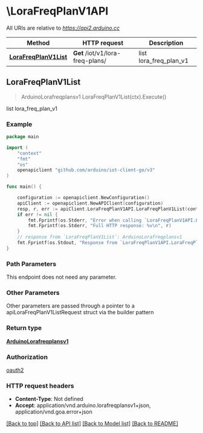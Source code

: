 # \LoraFreqPlanV1API

All URIs are relative to *https://api2.arduino.cc*

Method | HTTP request | Description
------------- | ------------- | -------------
[**LoraFreqPlanV1List**](LoraFreqPlanV1API.md#LoraFreqPlanV1List) | **Get** /iot/v1/lora-freq-plans/ | list lora_freq_plan_v1



## LoraFreqPlanV1List

> ArduinoLorafreqplansv1 LoraFreqPlanV1List(ctx).Execute()

list lora_freq_plan_v1



### Example

```go
package main

import (
	"context"
	"fmt"
	"os"
	openapiclient "github.com/arduino/iot-client-go/v3"
)

func main() {

	configuration := openapiclient.NewConfiguration()
	apiClient := openapiclient.NewAPIClient(configuration)
	resp, r, err := apiClient.LoraFreqPlanV1API.LoraFreqPlanV1List(context.Background()).Execute()
	if err != nil {
		fmt.Fprintf(os.Stderr, "Error when calling `LoraFreqPlanV1API.LoraFreqPlanV1List``: %v\n", err)
		fmt.Fprintf(os.Stderr, "Full HTTP response: %v\n", r)
	}
	// response from `LoraFreqPlanV1List`: ArduinoLorafreqplansv1
	fmt.Fprintf(os.Stdout, "Response from `LoraFreqPlanV1API.LoraFreqPlanV1List`: %v\n", resp)
}
```

### Path Parameters

This endpoint does not need any parameter.

### Other Parameters

Other parameters are passed through a pointer to a apiLoraFreqPlanV1ListRequest struct via the builder pattern


### Return type

[**ArduinoLorafreqplansv1**](ArduinoLorafreqplansv1.md)

### Authorization

[oauth2](../README.md#oauth2)

### HTTP request headers

- **Content-Type**: Not defined
- **Accept**: application/vnd.arduino.lorafreqplansv1+json, application/vnd.goa.error+json

[[Back to top]](#) [[Back to API list]](../README.md#documentation-for-api-endpoints)
[[Back to Model list]](../README.md#documentation-for-models)
[[Back to README]](../README.md)

